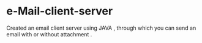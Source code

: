# e-Mail-client-server
Created an email client server using JAVA , through which you can send an email with or without attachment .
